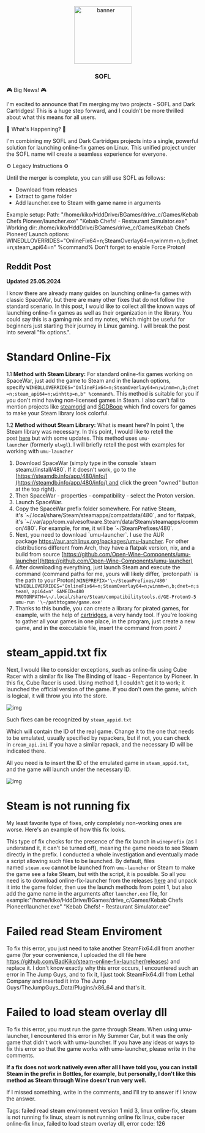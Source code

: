<p align="center">
    <img src="https://github.com/BadKiko/steam-online-fix-launcher/main/banner.svg?raw=true" alt="banner" height="150" />
</p>
<h3 align="center">SOFL </h3>

🎮 Big News! 🎮

I'm excited to announce that I'm merging my two projects - SOFL and Dark Cartridges! This is a huge step forward, and I couldn't be more thrilled about what this means for all users.

🔄 What's Happening? 🔄

I'm combining my SOFL and Dark Cartridges projects into a single, powerful solution for launching online-fix games on Linux. This unified project under the SOFL name will create a seamless experience for everyone.

⚙️ Legacy Instructions ⚙️

Until the merger is complete, you can still use SOFL as follows:
- Download from releases
- Extract to game folder
- Add launcher.exe to Steam with game name in arguments

Example setup:
Path: "/home/kiko/HddDrive/BGames/drive_c/Games/Kebab Chefs Pioneer/launcher.exe" "Kebab Chefs! - Restaurant Simulator.exe"
Working dir: /home/kiko/HddDrive/BGames/drive_c/Games/Kebab Chefs Pioneer/
Launch options: WINEDLLOVERRIDES="OnlineFix64=n;SteamOverlay64=n;winmm=n,b;dnet=n;steam_api64=n" %command%
Don't forget to enable Force Proton!

## Reddit Post

**Updated 25.05.2024**

I know there are already many guides on launching online-fix games with classic SpaceWar, but there are many other fixes that do not follow the standard scenario. In this post, I would like to collect all the known ways of launching online-fix games as well as their organization in the library. You could say this is a gaming mix and my notes, which might be useful for beginners just starting their journey in Linux gaming. I will break the post into several "fix options.".

# Standard Online-Fix  

1.1 **Method with Steam Library:** For standard online-fix games working on SpaceWar, just add the game to Steam and in the launch options, specify `WINEDLLOVERRIDES="OnlineFix64=n;SteamOverlay64=n;winmm=n,b;dnet=n;steam_api64=n;winhttp=n,b" %command%`. This method is suitable for you if you don't mind having non-licensed games in Steam. I also can't fail to mention projects like [steamgrid](https://github.com/boppreh/steamgrid) and [SGDBoop](https://github.com/SteamGridDB/SGDBoop) which find covers for games to make your Steam library look colorful.

1.2 **Method without Steam Library:** What is meant here? In point 1, the Steam library was necessary. In this point, I would like to retell the post [here](https://www.reddit.com/r/LinuxCrackSupport/comments/19f4kse/onlinefix_launching_onlinefixme_games_outside/) but with some updates. This method uses `umu-launcher` (formerly `ulwgl`). I will briefly retell the post with examples for working with `umu-launcher`

1. Download SpaceWar (simply type in the console \`steam steam://install/480\`. If it doesn't work, go to the [https://steamdb.info/app/480/info/](https://steamdb.info/app/480/info/) and click the green "owned" button at the top right).
2. Then SpaceWar - properties - compatibility - select the Proton version.
3. Launch SpaceWar.
4. Copy the SpaceWar prefix folder somewhere. For native Steam, it's \`\~/.local/share/Steam/steamapps/compatdata/480\`, and for flatpak, it's \`\~/.var/app/com.valvesoftware.Steam/data/Steam/steamapps/common/480\`. For example, for me, it will be \`\~/SteamPrefixes/480\`.
5. Next, you need to download \`umu-launcher\`. I use the AUR package https://aur.archlinux.org/packages/umu-launcher. For other distributions different from Arch, they have a flatpak version, nix, and a build from source [https://github.com/Open-Wine-Components/umu-launcher](https://github.com/Open-Wine-Components/umu-launcher)
6. After downloading everything, just launch Steam and execute the command (command paths for me, yours will likely differ, \`protonpath\` is the path to your Proton):`WINEPREFIX='\~/SteamPrefixes/480' WINEDLLOVERRIDES="OnlineFix64=n;SteamOverlay64=n;winmm=n,b;dnet=n;steam\_api64=n" GAMEID=480 PROTONPATH=\~/.local/share/Steam/compatibilitytools.d/GE-Proton9-5 umu-run '\~/pathtogame/game.exe'`
7. Thanks to this bundle, you can create a library for pirated games, for example, with the help of [cartridges](https://github.com/kra-mo/cartridges), a very handy tool. If you're looking to gather all your games in one place, in the program, just create a new game, and in the executable file, insert the command from point 7

# steam_appid.txt fix

Next, I would like to consider exceptions, such as online-fix using Cube Racer with a similar fix like The Binding of Isaac - Repentance by Pioneer. In this fix, Cube Racer is used. Using method 1, I couldn't get it to work; it launched the official version of the game. If you don't own the game, which is logical, it will throw you into the store.

![img](eq7yxe7yki1d1 "Without changing steam_appid.txt")

Such fixes can be recognized by `steam_appid.txt`

Which will contain the ID of the real game. Change it to the one that needs to be emulated, usually specified by repackers, but if not, you can check in `cream_api.ini` if you have a similar repack, and the necessary ID will be indicated there.

All you need is to insert the ID of the emulated game in `steam_appid.txt`, and the game will launch under the necessary ID.

![img](4c8eogpali1d1 "With steam_appid.txt changes")

# Steam is not running fix

My least favorite type of fixes, only completely non-working ones are worse. Here's an example of how this fix looks.

This type of fix checks for the presence of the fix launch in `wineprefix` (as I understand it, it can't be turned off), meaning the game needs to see Steam directly in the prefix. I conducted a whole investigation and eventually made a script allowing such files to be launched. By default, files named `steam.exe` cannot be launched from `umu-launcher` or Steam to make the game see a fake Steam, but with the script, it is possible. So all you need is to download online-fix-launcher from the releases [here](https://github.com/BadKiko/steam-online-fix-launcher/releases/tag/0.0.1) and unpack it into the game folder, then use the launch methods from point 1, but also add the game name in the arguments after `launcher.exe` file, for example:"/home/kiko/HddDrive/BGames/drive\_c/Games/Kebab Chefs Pioneer/launcher.exe" "Kebab Chefs! - Restaurant Simulator.exe"

# Failed read Steam Enviroment

To fix this error, you just need to take another SteamFix64.dll from another game (for your convenience, I uploaded the dll file here https://github.com/BadKiko/steam-online-fix-launcher/releases) and replace it. I don't know exactly why this error occurs, I encountered such an error in The Jump Guys, and to fix it, I just took SteamFix64.dll from Lethal Company and inserted it into The Jump Guys/TheJumpGuys\_Data/Plugins/x86\_64 and that's it.

# Failed to load steam overlay dll

To fix this error, you must run the game through Steam. When using umu-launcher, I encountered this error in My Summer Car, but it was the only game that didn't work with umu-launcher. If you have any ideas or ways to fix this error so that the game works with umu-launcher, please write in the comments.

**If a fix does not work natively even after all I have told you, you can install Steam in the prefix in Bottles, for example, but personally, I don't like this method as Steam through Wine doesn't run very well.**

If I missed something, write in the comments, and I'll try to answer if I know the answer.

Tags: failed read steam environment version 1 mid 3, linux online-fix, steam is not running fix linux, steam is not running online fix linux, cube racer online-fix linux, failed to load steam overlay dll, error code: 126
